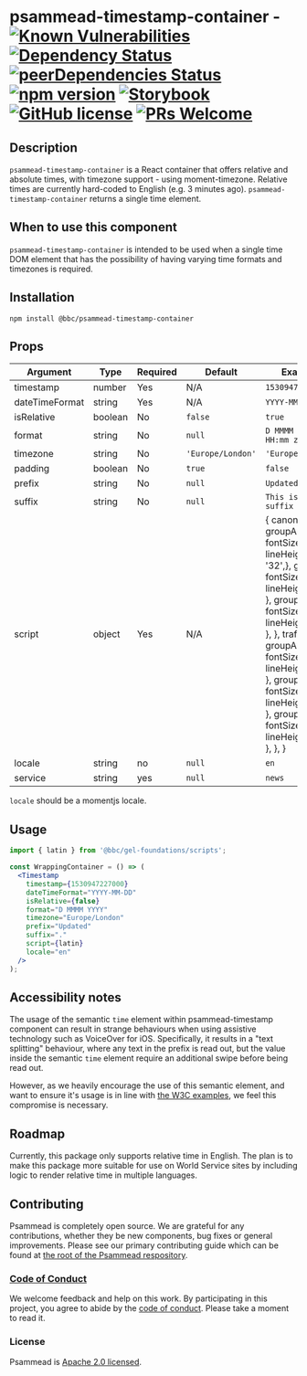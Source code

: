 # psammead-timestamp-container - [![Known Vulnerabilities](https://snyk.io/test/github/bbc/psammead/badge.svg?targetFile=packages%2Fcontainers%2Fpsammead-timestamp-container%2Fpackage.json)](https://snyk.io/test/github/bbc/psammead?targetFile=packages%2Fcontainers%2Fpsammead-timestamp-container%2Fpackage.json) [![Dependency Status](https://david-dm.org/bbc/psammead.svg?path=packages/containers/psammead-timestamp-container)](https://david-dm.org/bbc/psammead?path=packages/containers/psammead-timestamp-container) [![peerDependencies Status](https://david-dm.org/bbc/psammead/peer-status.svg?path=packages/containers/psammead-timestamp-container)](https://david-dm.org/bbc/psammead?path=packages/containers/psammead-timestamp-container&type=peer) [![npm version](https://img.shields.io/npm/v/@bbc/psammead-timestamp-container.svg)](https://www.npmjs.com/package/@bbc/psammead-timestamp-container) [![Storybook](https://raw.githubusercontent.com/storybooks/brand/master/badge/badge-storybook.svg?sanitize=true)](https://bbc.github.io/psammead/?path=/story/timestampcontainer--default) [![GitHub license](https://img.shields.io/badge/license-Apache%202.0-blue.svg)](https://github.com/bbc/psammead/blob/latest/LICENSE) [![PRs Welcome](https://img.shields.io/badge/PRs-welcome-brightgreen.svg)](https://github.com/bbc/psammead/blob/latest/CONTRIBUTING.md)

## Description

`psammead-timestamp-container` is a React container that offers relative and absolute times, with timezone support - using moment-timezone. Relative times are currently hard-coded to English (e.g. 3 minutes ago). `psammead-timestamp-container` returns a single time element.

## When to use this component

`psammead-timestamp-container` is intended to be used when a single time DOM element that has the possibility of having varying time formats and timezones is required.

## Installation

`npm install @bbc/psammead-timestamp-container`

## Props

<!-- prettier-ignore -->
| Argument  | Type                | Required | Default | Example         |
|-----------|---------------------|----------|---------|-----------------|
| timestamp | number | Yes   | N/A | `1530947227000` |
| dateTimeFormat | string | Yes | N/A | `YYYY-MM-DD` |
| isRelative | boolean | No | `false` | `true` |
| format | string | No | `null` | `D MMMM YYYY, HH:mm z` |
| timezone | string | No | `'Europe/London'` | `'Europe/London'` |
| padding | boolean | No | `true` | `false` |
| prefix | string | No | `null` | `Updated` |
| suffix | string | No | `null` | `This is a suffix` |
| script | object | Yes | N/A | { canon: { groupA: { fontSize: '28', lineHeight: '32',}, groupB: { fontSize: '32', lineHeight: '36', }, groupD: { fontSize: '44', lineHeight: '48', }, }, trafalgar: { groupA: { fontSize: '20', lineHeight: '24', }, groupB: { fontSize: '24', lineHeight: '28', }, groupD: { fontSize: '32', lineHeight: '36', }, }, } |
| locale | string | no | `null` | `en` |
| service | string | yes | `null` | `news` |

`locale` should be a momentjs locale.

## Usage

```jsx
import { latin } from '@bbc/gel-foundations/scripts';

const WrappingContainer = () => (
  <Timestamp
    timestamp={1530947227000}
    dateTimeFormat="YYYY-MM-DD"
    isRelative={false}
    format="D MMMM YYYY"
    timezone="Europe/London"
    prefix="Updated"
    suffix="."
    script={latin}
    locale="en"
  />
);
```

## Accessibility notes

The usage of the semantic `time` element within psammead-timestamp component can result in strange behaviours when using assistive technology such as VoiceOver for iOS. Specifically, it results in a "text splitting" behaviour, where any text in the prefix is read out, but the value inside the semantic `time` element require an additional swipe before being read out.

However, as we heavily encourage the use of this semantic element, and want to ensure it's usage is in line with [the W3C examples](https://www.w3.org/TR/html51/textlevel-semantics.html#the-time-element), we feel this compromise is necessary.

## Roadmap

Currently, this package only supports relative time in English. The plan is to make this package more suitable for use on World Service sites by including logic to render relative time in multiple languages.

## Contributing

Psammead is completely open source. We are grateful for any contributions, whether they be new components, bug fixes or general improvements. Please see our primary contributing guide which can be found at [the root of the Psammead respository](https://github.com/bbc/psammead/blob/latest/CONTRIBUTING.md).

### [Code of Conduct](https://github.com/bbc/psammead/blob/latest/CODE_OF_CONDUCT.md)

We welcome feedback and help on this work. By participating in this project, you agree to abide by the [code of conduct](https://github.com/bbc/psammead/blob/latest/CODE_OF_CONDUCT.md). Please take a moment to read it.

### License

Psammead is [Apache 2.0 licensed](https://github.com/bbc/psammead/blob/latest/LICENSE).
